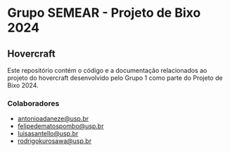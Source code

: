 # Grupo SEMEAR - Projeto de Bixo 2024

## Hovercraft

Este repositório contém o código e a documentação relacionados ao projeto do hovercraft desenvolvido pelo Grupo 1 como parte do Projeto de Bixo 2024.

### Colaboradores
- [antonioadaneze@usp.br](mailto:antonioadaneze@usp.br)
- [felipedematospombo@usp.br](mailto:felipedematospombo@usp.br)
- [luisasantello@usp.br](mailto:luisasantello@usp.br)
- [rodrigokurosawa@usp.br](mailto:rodrigokurosawa@usp.br)


